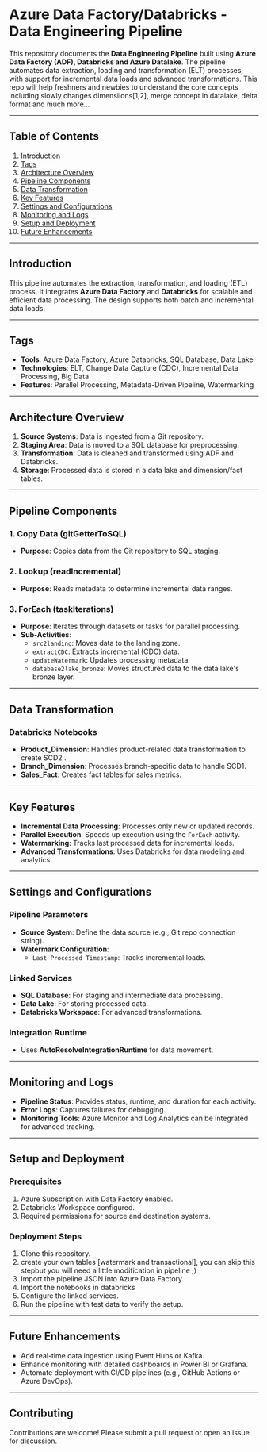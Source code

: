 # Azure Data Factory/Databricks - Data Engineering Pipeline

This repository documents the **Data Engineering Pipeline** built using **Azure Data Factory (ADF), Databricks and Azure Datalake**. The pipeline automates data extraction, loading and transformation (ELT) processes, with support for incremental data loads and advanced transformations. This repo will help freshners and newbies to understand the core concepts including slowly changes dimensiions[1,2], merge concept in datalake, delta format and much more...

---

## Table of Contents
1. [Introduction](#introduction)
2. [Tags](#tags)
3. [Architecture Overview](#architecture-overview)
4. [Pipeline Components](#pipeline-components)
5. [Data Transformation](#data-transformation)
6. [Key Features](#key-features)
7. [Settings and Configurations](#settings-and-configurations)
8. [Monitoring and Logs](#monitoring-and-logs)
9. [Setup and Deployment](#setup-and-deployment)
10. [Future Enhancements](#future-enhancements)

---

## Introduction

This pipeline automates the extraction, transformation, and loading (ETL) process. It integrates **Azure Data Factory** and **Databricks** for scalable and efficient data processing. The design supports both batch and incremental data loads.

---

## Tags

- **Tools**: Azure Data Factory, Azure Databricks, SQL Database, Data Lake
- **Technologies**: ELT, Change Data Capture (CDC), Incremental Data Processing, Big Data
- **Features**: Parallel Processing, Metadata-Driven Pipeline, Watermarking

---

## Architecture Overview

1. **Source Systems**: Data is ingested from a Git repository.
2. **Staging Area**: Data is moved to a SQL database for preprocessing.
3. **Transformation**: Data is cleaned and transformed using ADF and Databricks.
4. **Storage**: Processed data is stored in a data lake and dimension/fact tables.

---

## Pipeline Components

### 1. Copy Data (gitGetterToSQL)

- **Purpose**: Copies data from the Git repository to SQL staging.

### 2. Lookup (readIncremental)

- **Purpose**: Reads metadata to determine incremental data ranges.

### 3. ForEach (taskIterations)

- **Purpose**: Iterates through datasets or tasks for parallel processing.
- **Sub-Activities**:
  - `src2landing`: Moves data to the landing zone.
  - `extractCDC`: Extracts incremental (CDC) data.
  - `updateWatermark`: Updates processing metadata.
  - `database2lake_bronze`: Moves structured data to the data lake's bronze layer.

---

## Data Transformation

### Databricks Notebooks

- **Product_Dimension**: Handles product-related data transformation to create SCD2 .
- **Branch_Dimension**: Processes branch-specific data to handle SCD1.
- **Sales_Fact**: Creates fact tables for sales metrics.

---

## Key Features

- **Incremental Data Processing**: Processes only new or updated records.
- **Parallel Execution**: Speeds up execution using the `ForEach` activity.
- **Watermarking**: Tracks last processed data for incremental loads.
- **Advanced Transformations**: Uses Databricks for data modeling and analytics.

---

## Settings and Configurations

### Pipeline Parameters

- **Source System**: Define the data source (e.g., Git repo connection string).
- **Watermark Configuration**:
  - `Last Processed Timestamp`: Tracks incremental loads.

### Linked Services

- **SQL Database**: For staging and intermediate data processing.
- **Data Lake**: For storing processed data.
- **Databricks Workspace**: For advanced transformations.

### Integration Runtime

- Uses **AutoResolveIntegrationRuntime** for data movement.

---

## Monitoring and Logs

- **Pipeline Status**: Provides status, runtime, and duration for each activity.
- **Error Logs**: Captures failures for debugging.
- **Monitoring Tools**: Azure Monitor and Log Analytics can be integrated for advanced tracking.

---

## Setup and Deployment

### Prerequisites

1. Azure Subscription with Data Factory enabled.
2. Databricks Workspace configured.
3. Required permissions for source and destination systems.

### Deployment Steps

1. Clone this repository.
2. create your own tables [watermark and transactional], you can skip this stepbut you will need a little modification in pipeline ;)
3. Import the pipeline JSON into Azure Data Factory.
4. Import the notebooks in databricks
5. Configure the linked services.
6. Run the pipeline with test data to verify the setup.

---

## Future Enhancements

- Add real-time data ingestion using Event Hubs or Kafka.
- Enhance monitoring with detailed dashboards in Power BI or Grafana.
- Automate deployment with CI/CD pipelines (e.g., GitHub Actions or Azure DevOps).

---

## Contributing

Contributions are welcome! Please submit a pull request or open an issue for discussion.

